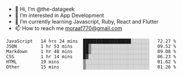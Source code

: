 - 👋 Hi, I’m @the-datageek
- 👀 I’m interested in App Development
- 🌱 I’m currently learning Javascript, Ruby, React and Flutter
- 📫 How to reach me moraaf770@gmail.com

<!---
the-datageek/the-datageek is a ✨ special ✨ repository because its `README.md` (this file) appears on your GitHub profile.
You can click the Preview link to take a look at your changes.
--->
<!--START_SECTION:waka-->

```text
JavaScript   14 hrs 24 mins  ██████████████████░░░░░░░   72.27 %
JSON         1 hr 53 mins    ██▒░░░░░░░░░░░░░░░░░░░░░░   09.52 %
Markdown     1 hr 48 mins    ██▒░░░░░░░░░░░░░░░░░░░░░░   09.08 %
CSS          1 hr 14 mins    █▓░░░░░░░░░░░░░░░░░░░░░░░   06.23 %
HTML         19 mins         ▒░░░░░░░░░░░░░░░░░░░░░░░░   01.62 %
Other        15 mins         ▒░░░░░░░░░░░░░░░░░░░░░░░░   01.26 %
```

<!--END_SECTION:waka-->
